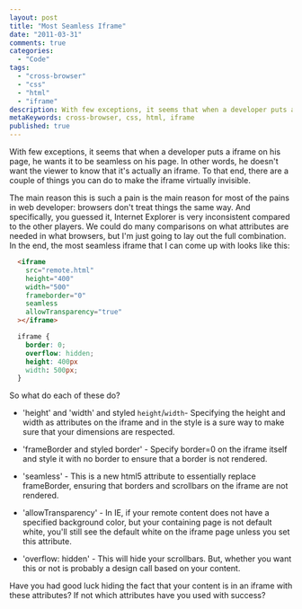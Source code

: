 ```yaml
---
layout: post
title: "Most Seamless Iframe"
date: "2011-03-31"
comments: true
categories:
  - "Code"
tags:
  - "cross-browser"
  - "css"
  - "html"
  - "iframe"
description: With few exceptions, it seems that when a developer puts a iframe on his page, he wants it to be seamless on his page.  In other words, he doesn't want the 
metaKeywords: cross-browser, css, html, iframe
published: true
---
```


With few exceptions, it seems that when a developer puts a iframe on his page, he wants it to be seamless on his page.  In other words, he doesn't want the viewer to know that it's actually an iframe.  To that end, there are a couple of things you can do to make the iframe virtually invisible.

<!--more-->

The main reason this is such a pain is the main reason for most of the pains in web developer: browsers don't treat things the same way.  And specifically, you guessed it, Internet Explorer is very inconsistent compared to the other players.  We could do many comparisons on what attributes are needed in what browsers, but I'm just going to lay out the full combination.  In the end, the most seamless iframe that I can come up with looks like this:

```html
  <iframe
    src="remote.html"
    height="400"
    width="500"
    frameborder="0"
    seamless
    allowTransparency="true"
  ></iframe>
```

```css
  iframe {
    border: 0;
    overflow: hidden;
    height: 400px
    width: 500px;
  }
```

So what do each of these do?

* 'height' and 'width' and styled `height`/`width`- Specifying the height and width as attributes on the iframe and in the style is a sure way to make sure that your dimensions are respected.

* 'frameBorder and styled border' - Specify border=0 on the iframe itself and style it with no border to ensure that a border is not rendered.

* 'seamless' - This is a new html5 attribute to essentially replace frameBorder, ensuring that borders and scrollbars on the iframe are not rendered.

* 'allowTransparency' - In IE, if your remote content does not have a specified background color, but your containing page is not default white, you'll still see the default white on the iframe page unless you set this attribute.

* 'overflow: hidden' - This will hide your scrollbars.  But, whether you want this or not is probably a design call based on your content.

Have you had good luck hiding the fact that your content is in an iframe with these attributes?  If not which attributes have you used with success?

  
